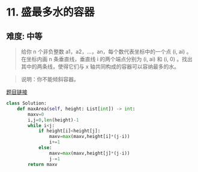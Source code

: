 # 11. 盛最多水的容器
## 难度: 中等

> 给你 n 个非负整数 a1，a2，...，an，每个数代表坐标中的一个点 (i, ai) 。在坐标内画 n 条垂直线，垂直线 i 的两个端点分别为 (i, ai) 和 (i, 0) 。找出其中的两条线，使得它们与 x 轴共同构成的容器可以容纳最多的水。

> 说明：你不能倾斜容器。

[题目链接](https://leetcode-cn.com/problems/container-with-most-water/)

```python
class Solution:
    def maxArea(self, height: List[int]) -> int:
        maxv=0
        i,j=0,len(height)-1
        while i<j:
            if height[i]<height[j]:
                maxv=max(maxv,height[i]*(j-i))
                i+=1
            else:
                maxv=max(maxv,height[j]*(j-i))
                j-=1
        return maxv
```
